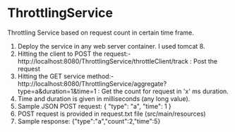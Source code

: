 # ThrottlingService
Throttling Service based on request count in certain time frame.
1. Deploy the service in any web server container. I used tomcat 8. 
2. Hitting the client to POST the request:- http://localhost:8080/ThrottlingService/throttleClient/track : Post the request
3. Hitting the GET service method:- http://localhost:8080/ThrottlingService/aggregate?type=a&duration=1&time=1 : Get the count for request in 'x' ms duration.
4. Time and duration is given in milliseconds (any long value).
5. Sample JSON POST request: { "type": "a", "time": 1 }
6. POST request is provided in request.txt file (src/main/resources)
7. Sample response: {"type":"a","count":2,"time":5}

 
